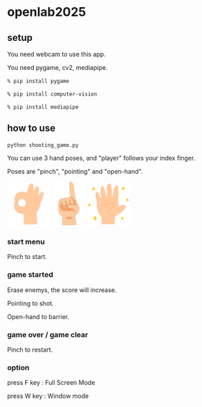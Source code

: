 # openlab2025

## setup

You need webcam to use this app.

You need pygame, cv2, mediapipe.

```
% pip install pygame
```

```
% pip install computer-vision
```

```
% pip install mediapipe
```

## how to use

```
python shooting_game.py
```

You can use 3 hand poses, and "player" follows your index finger.

Poses are "pinch", "pointing" and "open-hand".

<!-- ![pinch](images/body_finger_ok.png) -->
<!-- ![pointing](images/pose_hitosashiyubi.png) -->
<!-- ![openhand](images/virus_hand_clean.png) -->
<img src="images/body_finger_ok.png" width="20%">
<img src="images/pose_hitosashiyubi.png" width="15%">
<img src="images/virus_hand_clean.png" width="20%">

### start menu

Pinch to start.

### game started

Erase enemys, the score will increase.

Pointing to shot.

Open-hand to barrier.

### game over / game clear

Pinch to restart.

### option

press F key : Full Screen Mode

press W key : Window mode
